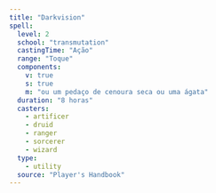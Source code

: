 ```yaml
---
title: "Darkvision"
spell:
  level: 2
  school: "transmutation"
  castingTime: "Ação"
  range: "Toque"
  components:
    v: true
    s: true
    m: "ou um pedaço de cenoura seca ou uma ágata"
  duration: "8 horas"
  casters:
    - artificer
    - druid
    - ranger
    - sorcerer
    - wizard
  type:
    - utility
  source: "Player's Handbook"
---
```

